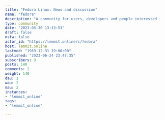 ```yaml
---
title: "Fedora Linux: News and discussion" 
name: "fedora"
description: "A community for users, developers and people interested in Fedora Linux, and news and information about it."
type: community
date: "2023-06-30 13:13:53"
draft: false
nsfw: false
actor_id: "https://lemmit.online/c/fedora"
host: lemmit.online
lastmod: "1969-12-31 19:00:00"
published: "2023-06-24 23:47:35"
subscribers: 9
posts: 140
comments: 2
weight: 140
dau: 1
wau: 2
mau: 2
instances:
- "lemmit_online"
tags: 
- "lemmit_online"

---
```


